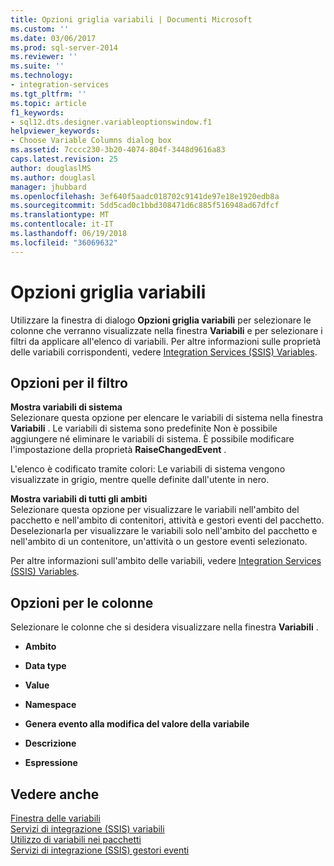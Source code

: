 ```yaml
---
title: Opzioni griglia variabili | Documenti Microsoft
ms.custom: ''
ms.date: 03/06/2017
ms.prod: sql-server-2014
ms.reviewer: ''
ms.suite: ''
ms.technology:
- integration-services
ms.tgt_pltfrm: ''
ms.topic: article
f1_keywords:
- sql12.dts.designer.variableoptionswindow.f1
helpviewer_keywords:
- Choose Variable Columns dialog box
ms.assetid: 7cccc230-3b20-4074-804f-3448d9616a83
caps.latest.revision: 25
author: douglaslMS
ms.author: douglasl
manager: jhubbard
ms.openlocfilehash: 3ef640f5aadc018702c9141de97e18e1920edb8a
ms.sourcegitcommit: 5dd5cad0c1bbd308471d6c885f516948ad67dfcf
ms.translationtype: MT
ms.contentlocale: it-IT
ms.lasthandoff: 06/19/2018
ms.locfileid: "36069632"
---
```

# <a name="variable-grid-options"></a>Opzioni griglia variabili
  Utilizzare la finestra di dialogo **Opzioni griglia variabili** per selezionare le colonne che verranno visualizzate nella finestra **Variabili** e per selezionare i filtri da applicare all'elenco di variabili. Per altre informazioni sulle proprietà delle variabili corrispondenti, vedere [Integration Services &#40;SSIS&#41; Variables](integration-services-ssis-variables.md).  
  
## <a name="options-for-filter"></a>Opzioni per il filtro  
 **Mostra variabili di sistema**  
 Selezionare questa opzione per elencare le variabili di sistema nella finestra **Variabili** . Le variabili di sistema sono predefinite Non è possibile aggiungere né eliminare le variabili di sistema. È possibile modificare l'impostazione della proprietà **RaiseChangedEvent** .  
  
 L'elenco è codificato tramite colori: Le variabili di sistema vengono visualizzate in grigio, mentre quelle definite dall'utente in nero.  
  
 **Mostra variabili di tutti gli ambiti**  
 Selezionare questa opzione per visualizzare le variabili nell'ambito del pacchetto e nell'ambito di contenitori, attività e gestori eventi del pacchetto. Deselezionarla per visualizzare le variabili solo nell'ambito del pacchetto e nell'ambito di un contenitore, un'attività o un gestore eventi selezionato.  
  
 Per altre informazioni sull'ambito delle variabili, vedere [Integration Services &#40;SSIS&#41; Variables](integration-services-ssis-variables.md).  
  
## <a name="options-for-columns"></a>Opzioni per le colonne  
 Selezionare le colonne che si desidera visualizzare nella finestra **Variabili** .  
  
-   **Ambito**  
  
-   **Data type**  
  
-   **Value**  
  
-   **Namespace**  
  
-   **Genera evento alla modifica del valore della variabile**  
  
-   **Descrizione**  
  
-   **Espressione**  
  
## <a name="see-also"></a>Vedere anche  
 [Finestra delle variabili](../../2014/integration-services/variables-window.md)   
 [Servizi di integrazione &#40;SSIS&#41; variabili](integration-services-ssis-variables.md)   
 [Utilizzo di variabili nei pacchetti](../../2014/integration-services/use-variables-in-packages.md)   
 [Servizi di integrazione &#40;SSIS&#41; gestori eventi](integration-services-ssis-event-handlers.md)  
  
  